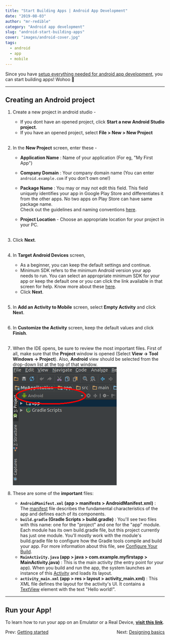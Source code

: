 ```yaml
---
title: "Start Building Apps | Android App Development"
date: "2019-08-03"
author: "mr-redible"
category: "Android app development"
slug: "android-start-building-apps"
cover: "images/android-cover.jpg"
tags:
  - android
  - app
  - mobile
---
```


Since you have [setup everything needed for android app development](/android-getting-started), you can start building apps! Wohoo 🙌

---

## Creating an Android project

1. Create a new project in android studio -
   - If you dont have an opened project, click **Start a new Android Studio project**.
   - If you have an opened project, select **File > New > New Project**<br /><br />
2. In the **New Project** screen, enter these -

   - **Application Name** : Name of your application <Any name which you like> (For eg, "My First App")
   - **Company Domain** : Your company domain name (You can enter `android.example.com` if you don't own one!)
   - **Package Name** : You may or may not edit this field. This field uniquely identifies your app in Google Play Store and differentiates it from the other apps. No two apps on Play Store can have same package name.<br/>
     Check out the guidelines and naming conventions [here](https://developer.android.com/guide/topics/manifest/manifest-element.html#package).

   - **Project Location** - Choose an appropriate location for your project in your PC.<br /><br />

3. Click **Next**.<br /><br />
4. In **Target Android Devices** screen,
   - As a beginner, you can keep the default settings and continue.
   - Minimum SDK refers to the minimum Android version your app needs to run. You can select an appropriate minimum SDK for your app or keep the default one or you can click the link available in that screen for help. Know more about these [here](https://developer.android.com/training/basics/supporting-devices/platforms.html).
   - Click **Next**.<br /><br />
5. In **Add an Activity to Mobile** screen, select **Empty Activity** and click **Next**.<br /><br />
6. In **Customize the Activity** screen, keep the default values and click **Finish**.<br /><br />
7. When the IDE opens, be sure to review the most important files. First of all, make sure that the **Project** window is opened (Select **View -> Tool Windows -> Project**). Also, **Android** view should be selected from the drop-down list at the top of that window.
   ![Android project](./Project_Android.png)

8. These are some of the **important** files:

   - **`AndroidManifest.xml` (app > manifests > AndroidManifest.xml)** : The [manifest](https://developer.android.com/guide/topics/manifest/manifest-intro.html) file describes the fundamental characteristics of the app and defines each of its components.
   - **`build.gradle` (Gradle Scripts > build.gradle)** : You'll see two files with this name: one for the "project" and one for the "app" module. Each module has its own build.gradle file, but this project currently has just one module. You'll mostly work with the module's build.gradle file to configure how the Gradle tools compile and build your app. For more information about this file, see [Configure Your Build](https://developer.android.com/studio/build/index.html).
   - **`MainActivity.java` (app > java > com.example.myfirstapp > MainActivity.java)** : This is the main activity (the entry point for your app). When you build and run the app, the system launches an instance of this [Activity](https://developer.android.com/reference/android/app/Activity.html) and loads its layout.
   - **`activity_main.xml` (app > res > layout > activity_main.xml)** : This XML file defines the layout for the activity's UI. It contains a [TextView](https://developer.android.com/reference/android/widget/TextView.html) element with the text "Hello world!".

---

## Run your App!

To learn how to run your app on an Emulator or a Real Device, [**visit this link**](https://developer.android.com/training/basics/firstapp/running-app.html).

<div style="width: 100%; display: flex; justify-content: space-between;">
  <span>Prev: <a href="/android-getting-started">Getting started</a></span>
  <span>Next: <a href="/android-designing-basics">Designing basics</a></span>
</div>
